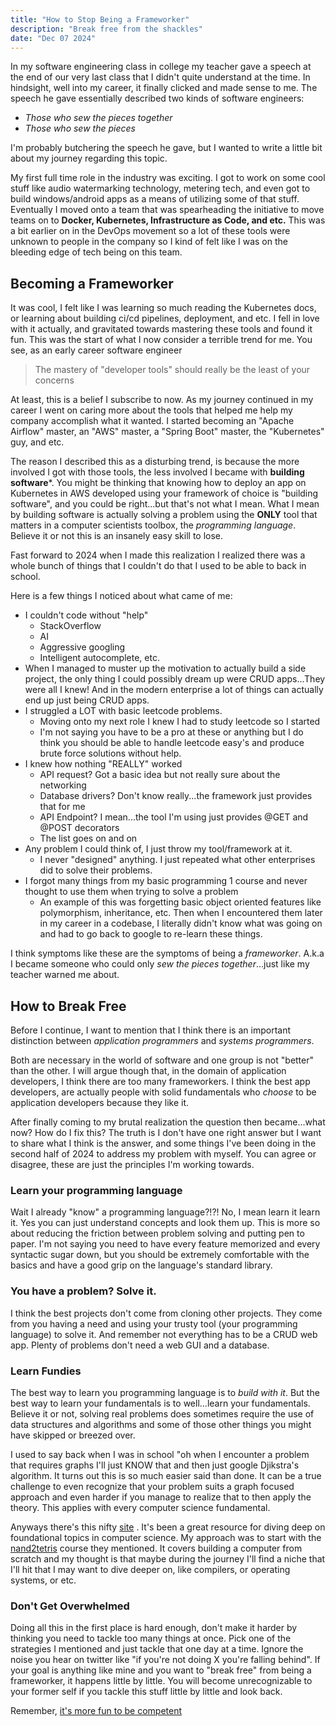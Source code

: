 ```yaml
---
title: "How to Stop Being a Frameworker"
description: "Break free from the shackles"
date: "Dec 07 2024"
---
```

In my software engineering class in college my teacher gave a speech at the end of our very last class that I didn't quite understand at the time. In hindsight, well into my career, it finally clicked and made sense to me. The speech he gave essentially described two kinds of software engineers: 

- *Those who sew the pieces together*
- *Those who sew the pieces*

I'm probably butchering the speech he gave, but I wanted to write a little bit about my journey regarding this topic.

My first full time role in the industry was exciting. I got to work on some cool stuff like audio watermarking technology, metering tech, and even got to build windows/android apps as a means of utilizing some of that stuff. Eventually I moved onto a team that was spearheading the initiative to move teams on to **Docker, Kubernetes, Infrastructure as Code, and etc.** This was a bit earlier on in the DevOps movement so a lot of these tools were unknown to people in the company so I kind of felt like I was on the bleeding edge of tech being on this team.

## Becoming a Frameworker
It was cool, I felt like I was learning so much reading the Kubernetes docs, or learning about building ci/cd pipelines, deployment, and etc. I fell in love with it actually, and gravitated towards mastering these tools and found it fun. This was the start of what I now consider a terrible trend for me. You see, as an early career software engineer 

> The mastery of "developer tools" should really be the least of your concerns

At least, this is a belief I subscribe to now. As my journey continued in my career I went on caring more about the tools that helped me help my company accomplish what it wanted. I started becoming an "Apache Airflow" master, an "AWS" master, a "Spring Boot" master, the "Kubernetes" guy, and etc. 

The reason I described this as a disturbing trend, is because the more involved I got with those tools, the less involved I became with **building software***. You might be thinking that knowing how to deploy an app on Kubernetes in AWS developed using your framework of choice is "building software", and you could be right...but that's not what I mean. What I mean by building software is actually solving a problem using the **ONLY** tool that matters in a computer scientists toolbox, the *programming language*. Believe it or not this is an insanely easy skill to lose.

Fast forward to 2024 when I made this realization I realized there was a whole bunch of things that I couldn't do that I used to be able to back in school.

Here is a few things I noticed about what came of me:
- I couldn't code without "help"
	- StackOverflow
	- AI
	- Aggressive googling
	- Intelligent autocomplete, etc.
- When I managed to muster up the motivation to actually build a side project, the only thing I could possibly dream up were CRUD apps...They were all I knew! And in the modern enterprise a lot of things can actually end up just being CRUD apps.
- I struggled a LOT with basic leetcode problems.
	- Moving onto my next role I knew I had to study leetcode so I started
	- I'm not saying you have to be a pro at these or anything but I do think you should be able to handle leetcode easy's and produce brute force solutions without help.
- I knew how nothing "REALLY" worked
	- API request? Got a basic idea but not really sure about the networking
	- Database drivers? Don't know really...the framework just provides that for me
	- API Endpoint? I mean...the tool I'm using just provides @GET and @POST decorators
	- The list goes on and on
- Any problem I could think of, I just throw my tool/framework at it.
	- I never "designed" anything. I just repeated what other enterprises did to solve their problems.
- I forgot many things from my basic programming 1 course and never thought to use them when trying to solve a problem
	- An example of this was forgetting basic object oriented features like polymorphism, inheritance, etc. Then when I encountered them later in my career in a codebase, I literally didn't know what was going on and had to go back to google to re-learn these things.

I think symptoms like these are the symptoms of being a *frameworker*. A.k.a I became someone who could only *sew the pieces together*...just like my teacher warned me about.

## How to Break Free
Before I continue, I want to mention that I think there is an important distinction between *application programmers* and *systems programmers*.

Both are necessary in the world of software and one group is not "better" than the other. I will argue though that, in the domain of application developers, I think there are too many frameworkers. I think the best app developers, are actually people with solid fundamentals who *choose* to be application developers because they like it.

After finally coming to my brutal realization the question then became...what now? How do I fix this? The truth is I don't have one right answer but I want to share what I think is the answer, and some things I've been doing in the second half of 2024 to address my problem with myself. You can agree or disagree, these are just the principles I'm working towards.

### Learn your programming language
Wait I already "know" a programming language?!?! No, I mean learn it learn it. Yes you can just understand concepts and look them up. This is more so about reducing the friction between problem solving and putting pen to paper. I'm not saying you need to have every feature memorized and every syntactic sugar down, but you should be extremely comfortable with the basics and have a good grip on the language's standard library.

### You have a problem? Solve it.
I think the best projects don't come from cloning other projects. They come from you having a need and using your trusty tool (your programming language) to solve it. And remember not everything has to be a CRUD web app. Plenty of problems don't need a web GUI and a database.

### Learn Fundies
The best way to learn you programming language is to *build with it*. But the best way to learn your fundamentals is to well...learn your fundamentals. Believe it or not, solving real problems does sometimes require the use of data structures and algorithms and some of those other things you might have skipped or breezed over.

I used to say back when I was in school "oh when I encounter a problem that requires graphs I'll just KNOW that and then just google Djikstra's algorithm. It turns out this is so much easier said than done. It can be a true challenge to even recognize that your problem suits a graph focused approach and even harder if you manage to realize that to then apply the theory. This applies with every computer science fundamental.

Anyways there's this nifty [site](https://teachyourselfcs.com/) . It's been a great resource for diving deep on foundational topics in computer science. My approach was to start with the [nand2tetris](https://www.nand2tetris.org/) course they mentioned. It covers building a computer from scratch and my thought is that maybe during the journey I'll find a niche that I'll hit that I may want to dive deeper on, like compilers, or operating systems, or etc.

### Don't Get Overwhelmed
Doing all this in the first place is hard enough, don't make it harder by thinking you need to tackle too many things at once. Pick one of the strategies I mentioned and just tackle that one day at a time. Ignore the noise you hear on twitter like "if you're not doing X you're falling behind". If your goal is anything like mine and you want to "break free" from being a frameworker, it happens little by little. You will become unrecognizable to your former self if you tackle this stuff little by little and look back. 

Remember, [it's more fun to be competent](https://world.hey.com/dhh/programmers-should-stop-celebrating-incompetence-de1a4725)